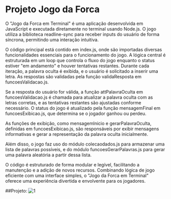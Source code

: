 # Projeto Jogo da Forca

O "Jogo da Forca em Terminal" é uma aplicação desenvolvida em JavaScript e executada diretamente no terminal usando Node.js. O jogo utiliza a biblioteca readline-sync para receber inputs do usuário de forma síncrona, permitindo uma interação intuitiva.

O código principal está contido em index.js, onde são importadas diversas funcionalidades essenciais para o funcionamento do jogo. A lógica central é estruturada em um loop que controla o fluxo do jogo enquanto o status estiver "em andamento" e houver tentativas restantes. Durante cada iteração, a palavra oculta é exibida, e o usuário é solicitado a inserir uma letra. As respostas são validadas pela função validaResposta em funcoesValidacao.js.

Se a resposta do usuário for válida, a função attPalavraOculta em funcoesValidacao.js é chamada para atualizar a palavra oculta com as letras corretas, e as tentativas restantes são ajustadas conforme necessário. O status do jogo é atualizado pela função mensagemFinal em funcoesExibicao.js, que determina se o jogador ganhou ou perdeu.

As funções de exibição, como mensagemInicio e gerarPalavraOculta, definidas em funcoesExibicao.js, são responsáveis por exibir mensagens informativas e gerar a representação da palavra oculta inicialmente.

Além disso, o jogo faz uso do módulo colecaodados.js para armazenar uma lista de palavras possíveis, e do módulo funcoesGerarPalavras.js para gerar uma palavra aleatória a partir dessa lista.

O código é estruturado de forma modular e legível, facilitando a manutenção e a adição de novos recursos. Combinando lógica de jogo eficiente com uma interface simples, o "Jogo da Forca em Terminal" oferece uma experiência divertida e envolvente para os jogadores.

##Projeto: 
![1](https://github.com/alands1999/Projeto-Jogo-da-Forca/assets/150439841/86c41a61-7db9-4dab-b905-9529b7b7e148)
